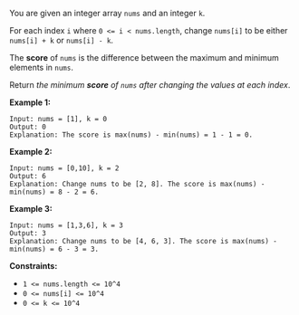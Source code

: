 You are given an integer array `nums` and an integer `k`.

For each index `i` where `0 <= i < nums.length`, change `nums[i]` to be either `nums[i] + k` or `nums[i] - k`.

The **score** of `nums` is the difference between the maximum and minimum elements in `nums`.

Return *the minimum **score** of `nums` after changing the values at each index*.

**Example 1:**
```
Input: nums = [1], k = 0
Output: 0
Explanation: The score is max(nums) - min(nums) = 1 - 1 = 0.
```
**Example 2:**
```
Input: nums = [0,10], k = 2
Output: 6
Explanation: Change nums to be [2, 8]. The score is max(nums) - min(nums) = 8 - 2 = 6.
```
**Example 3:**
```
Input: nums = [1,3,6], k = 3
Output: 3
Explanation: Change nums to be [4, 6, 3]. The score is max(nums) - min(nums) = 6 - 3 = 3.
```
**Constraints:**
- `1 <= nums.length <= 10^4`
- `0 <= nums[i] <= 10^4`
- `0 <= k <= 10^4`